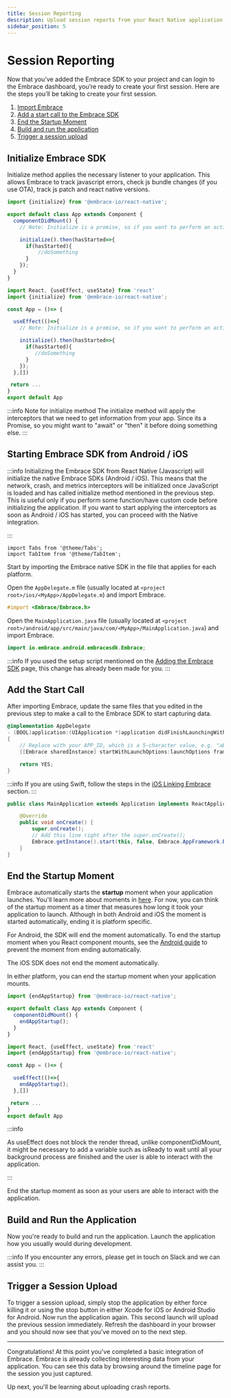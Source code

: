 ```yaml
---
title: Session Reporting
description: Upload session reports from your React Native application using the Embrace SDK
sidebar_position: 5
---
```


# Session Reporting

Now that you’ve added the Embrace SDK to your project and can login to the Embrace dashboard, you’re ready to create your first session.
Here are the steps you’ll be taking to create your first session.

1. [Import Embrace](/react-native/integration/session-reporting#import-embrace)
1. [Add a start call to the Embrace SDK](/react-native/integration/session-reporting#add-the-start-call)
1. [End the Startup Moment](/react-native/integration/session-reporting#end-the-startup-moment)
1. [Build and run the application](/react-native/integration/session-reporting#build-and-run-the-application)
1. [Trigger a session upload](/react-native/integration/session-reporting#trigger-a-session-upload)

## Initialize Embrace SDK

Initialize method applies the necessary listener to your application. This allows Embrace to track javascript errors, check js bundle changes (if you use OTA), track js patch and react native versions.

<Tabs groupId="platform" queryString="platform">
<TabItem value="ios" label="Component">

```javascript
import {initialize} from '@embrace-io/react-native';

export default class App extends Component {
  componentDidMount() {
    // Note: Initialize is a promise, so if you want to perform an action and it must be tracked, it is recommended to use await to wait for the method to finish

    initialize().then(hasStarted=>{
      if(hasStarted){
          //doSomething
      }
    });
  }
}
```
</TabItem>
<TabItem value="hooks" label="Hooks">

```javascript
import React, {useEffect, useState} from 'react'
import {initialize} from '@embrace-io/react-native';

const App = ()=> {

  useEffect(()=>{
    // Note: Initialize is a promise, so if you want to perform an action and it must be tracked, it is recommended to use await to wait for the method to finish

    initialize().then(hasStarted=>{
      if(hasStarted){
         //doSomething
      }
    });
  },[])

 return ...
}
export default App
```

</TabItem>
</Tabs>

:::info Note for initialize method
The initialize method will apply the interceptors that we need to get information from your app. Since its a Promise, so you might want to "await" or "then" it before doing something else. 
:::
## Starting Embrace SDK from Android / iOS

:::info
Initializing the Embrace SDK from React Native (Javascript) will initialize the native Embrace SDKs (Android / iOS). This means that the network, crash, and metrics interceptors will be initialized once JavaScript is loaded and has called initialize method mentioned in the previous step. This is useful only if you perform some function/have custom code before initializing the application. If you want to start applying the interceptors as soon as Android / iOS has started, you can proceed with the Native integration.

:::


```mdx-code-block
import Tabs from '@theme/Tabs';
import TabItem from '@theme/TabItem';
```
Start by importing the Embrace native SDK in the file that applies for each platform.

<Tabs groupId="platform" queryString="platform">


<TabItem value="ios" label="iOS">

Open the `AppDelegate.m` file (usually located at `<project root>/ios/<MyApp>/AppDelegate.m`) and import Embrace.
```objectivec
#import <Embrace/Embrace.h>
```

</TabItem>
<TabItem value="android" label="Android">

Open the `MainApplication.java` file (usually located at `<project root>/android/app/src/main/java/com/<MyApp>/MainApplication.java`) and import Embrace.

```java
import io.embrace.android.embracesdk.Embrace;
```

</TabItem>
</Tabs>

:::info
If you used the setup script mentioned on the [Adding the Embrace SDK](/react-native/integration/add-embrace-sdk) page, this change has already been made for you.
:::

## Add the Start Call

After importing Embrace, update the same files that you edited in the previous step to make a call to the Embrace SDK to start capturing data.

<Tabs groupId="platform" queryString="platform">
<TabItem value="ios" label="iOS">

```objectivec
@implementation AppDelegate
- (BOOL)application:(UIApplication *)application didFinishLaunchingWithOptions:(NSDictionary *) launchOptions
{
    // Replace with your APP_ID, which is a 5-character value, e.g. "aBc45"
    [[Embrace sharedInstance] startWithLaunchOptions:launchOptions framework:EMBAppFrameworkReactNative];

    return YES;
}
```

:::info
If you are using Swift, follow the steps in the [iOS Linking Embrace](/ios/5x/integration/session-reporting) section.
:::

</TabItem>
<TabItem value="android" label="Android">

```java
public class MainApplication extends Application implements ReactApplication {

    @Override
    public void onCreate() {
        super.onCreate();
        // Add this line right after the super.onCreate();
        Embrace.getInstance().start(this, false, Embrace.AppFramework.REACT_NATIVE);
    }
}
```

</TabItem>
</Tabs>

## End the Startup Moment

Embrace automatically starts the **startup** moment when your application launches.
You'll learn more about moments in [here](/react-native/features/moments).
For now, you can think of the startup moment as a timer that measures how long it took your application to launch.
Although in both Android and iOS the moment is started automatically, ending it is platform specific.

For Android, the SDK will end the moment automatically.
To end the startup moment when you React component mounts, see the [Android guide](/android/integration/session-reporting#end-the-startup-moment) to prevent the moment from ending automatically.

The iOS SDK does not end the moment automatically.

In either platform, you can end the startup moment when your application mounts.

<Tabs groupId="platform" queryString="platform">
<TabItem value="ios" label="Component">

```javascript
import {endAppStartup} from '@embrace-io/react-native';

export default class App extends Component {
  componentDidMount() {
    endAppStartup();
  }
}
```

</TabItem>
<TabItem value="hooks" label="Hooks">

```javascript
import React, {useEffect, useState} from 'react'
import {endAppStartup} from '@embrace-io/react-native';

const App = ()=> {

  useEffect(()=>{
    endAppStartup();
  },[])

 return ...
}
export default App
```
:::info

As useEffect does not block the render thread, unlike componentDidMount, it might be necessary to add a variable such as isReady to wait until all your background process are finished and the user is able to interact with the application.

:::
</TabItem>
</Tabs>


End the startup moment as soon as your users are able to interact with the application. 

## Build and Run the Application

Now you're ready to build and run the application.
Launch the application how you usually would during development.

:::info
If you encounter any errors, please get in touch on Slack and we can assist you.
:::

## Trigger a Session Upload

To trigger a session upload, simply stop the application by either force killing
it or using the stop button in either Xcode for iOS or Android Studio for Android.
Now run the application again.
This second launch will upload the previous session immediately.
Refresh the dashboard in your browser and you should now see that you've moved on to the next step.

---

Congratulations! At this point you've completed a basic integration of Embrace.
Embrace is already collecting interesting data from your application. You can
see this data by browsing around the timeline page for the session you just captured.

Up next, you'll be learning about uploading crash reports.
